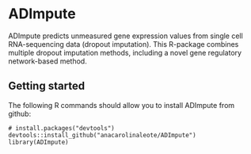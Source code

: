# ADImpute
ADImpute predicts unmeasured gene expression values from single cell RNA-sequencing data (dropout imputation). This R-package combines multiple dropout imputation methods, including a novel gene regulatory network-based method.

## Getting started
The following R commands should allow you to install ADImpute from github:

```
# install.packages("devtools")
devtools::install_github("anacarolinaleote/ADImpute")
library(ADImpute)
```

